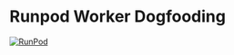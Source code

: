 # Runpod Worker Dogfooding

[![RunPod](https://api.runpod.io/badge/justinwlin/worker-web-server)](https://www.runpod.io/console/hub/justinwlin/worker-web-server)